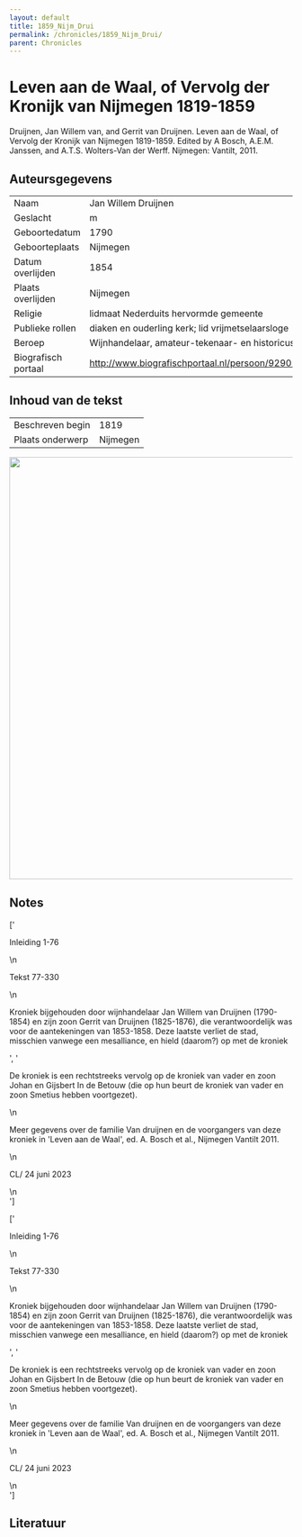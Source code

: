 ```yaml
---
layout: default
title: 1859_Nijm_Drui
permalink: /chronicles/1859_Nijm_Drui/
parent: Chronicles
--- 
```



# Leven aan de Waal, of Vervolg der Kronijk van Nijmegen 1819-1859 

Druijnen, Jan Willem van, and Gerrit van Druijnen. Leven aan de Waal, of Vervolg der Kronijk van Nijmegen 1819-1859. Edited by A Bosch, A.E.M. Janssen, and A.T.S. Wolters-Van der Werff. Nijmegen: Vantilt, 2011. 

## Auteursgegevens 

| | | 
| --------------- | --------------- | 
| Naam | Jan Willem Druijnen | 
| Geslacht | m | 
 | Geboortedatum | 1790 | 
| Geboorteplaats | Nijmegen | 
| Datum overlijden | 1854 | 
| Plaats overlijden | Nijmegen | 
| Religie | lidmaat Nederduits hervormde gemeente | 
| Publieke rollen | diaken en ouderling kerk; lid vrijmetselaarsloge | 
| Beroep | Wijnhandelaar, amateur-tekenaar- en historicus | 
| Biografisch portaal | http://www.biografischportaal.nl/persoon/92902651 | 

## Inhoud van de tekst 

| | | 
| --------------- | --------------- | 
| Beschreven begin | 1819 | 
| Plaats onderwerp | Nijmegen | 

[<img src="..\..\barplots_chronicles\1859_Nijm_Drui.jpg" width="750"/>](..\..\barplots_chronicles\1859_Nijm_Drui.jpg) 

## Notes 

['<p>Inleiding 1-76</p>\n<p>Tekst 77-330</p>\n<p>Kroniek bijgehouden door wijnhandelaar Jan Willem van Druijnen (1790-1854) en zijn zoon Gerrit van Druijnen (1825-1876), die verantwoordelijk was voor de aantekeningen van 1853-1858. Deze laatste verliet de stad, misschien vanwege een mesalliance, en hield (daarom?) op met de kroniek</p>', '<div data-schema-version="8"><p>De kroniek is een rechtstreeks vervolg op de kroniek van vader en zoon Johan en Gijsbert In de Betouw (die op hun beurt de kroniek van vader en zoon Smetius hebben voortgezet).</p>\n<p>Meer gegevens over de familie Van druijnen en de voorgangers van deze kroniek in \'Leven aan de Waal\', ed. A. Bosch et al., Nijmegen Vantilt 2011.</p>\n<p>CL/ 24 juni 2023</p>\n</div>'] 

['<p>Inleiding 1-76</p>\n<p>Tekst 77-330</p>\n<p>Kroniek bijgehouden door wijnhandelaar Jan Willem van Druijnen (1790-1854) en zijn zoon Gerrit van Druijnen (1825-1876), die verantwoordelijk was voor de aantekeningen van 1853-1858. Deze laatste verliet de stad, misschien vanwege een mesalliance, en hield (daarom?) op met de kroniek</p>', '<div data-schema-version="8"><p>De kroniek is een rechtstreeks vervolg op de kroniek van vader en zoon Johan en Gijsbert In de Betouw (die op hun beurt de kroniek van vader en zoon Smetius hebben voortgezet).</p>\n<p>Meer gegevens over de familie Van druijnen en de voorgangers van deze kroniek in \'Leven aan de Waal\', ed. A. Bosch et al., Nijmegen Vantilt 2011.</p>\n<p>CL/ 24 juni 2023</p>\n</div>'] 

## Literatuur 

